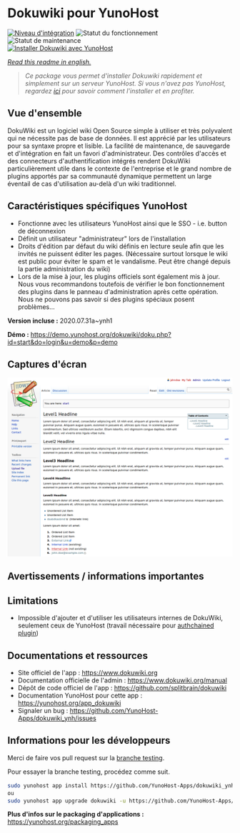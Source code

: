 <!--
N.B.: This README was automatically generated by https://github.com/YunoHost/apps/tree/master/tools/README-generator
It shall NOT be edited by hand.
-->

# Dokuwiki pour YunoHost

[![Niveau d'intégration](https://dash.yunohost.org/integration/dokuwiki.svg)](https://dash.yunohost.org/appci/app/dokuwiki) ![Statut du fonctionnement](https://ci-apps.yunohost.org/ci/badges/dokuwiki.status.svg) ![Statut de maintenance](https://ci-apps.yunohost.org/ci/badges/dokuwiki.maintain.svg)  
[![Installer Dokuwiki avec YunoHost](https://install-app.yunohost.org/install-with-yunohost.svg)](https://install-app.yunohost.org/?app=dokuwiki)

*[Read this readme in english.](./README.md)*

> *Ce package vous permet d'installer Dokuwiki rapidement et simplement sur un serveur YunoHost.
Si vous n'avez pas YunoHost, regardez [ici](https://yunohost.org/#/install) pour savoir comment l'installer et en profiter.*

## Vue d'ensemble

DokuWiki est un logiciel wiki Open Source simple à utiliser et très polyvalent qui ne nécessite pas de base de données. Il est apprécié par les utilisateurs pour sa syntaxe propre et lisible. La facilité de maintenance, de sauvegarde et d'intégration en fait un favori d'administrateur. Des contrôles d'accès et des connecteurs d'authentification intégrés rendent DokuWiki particulièrement utile dans le contexte de l'entreprise et le grand nombre de plugins apportés par sa communauté dynamique permettent un large éventail de cas d'utilisation au-delà d'un wiki traditionnel.

## Caractéristiques spécifiques YunoHost

* Fonctionne avec les utilisateurs YunoHost ainsi que le SSO - i.e. button de déconnexion
* Définit un utilisateur "administrateur" lors de l'installation
* Droits d'édition par défaut du wiki définis en lecture seule afin que les invités ne puissent éditer les pages. (Nécessaire surtout lorsque le wiki est public pour éviter le spam et le vandalisme. Peut être changé depuis la partie administration du wiki)
* Lors de la mise à jour, les plugins officiels sont également mis à jour. Nous vous recommandons toutefois de vérifier le bon fonctionnement des plugins dans le panneau d'administration après cette opération. Nous ne pouvons pas savoir si des plugins spéciaux posent problèmes...


**Version incluse :** 2020.07.31a~ynh1


**Démo :** https://demo.yunohost.org/dokuwiki/doku.php?id=start&do=login&u=demo&p=demo

## Captures d'écran

![Capture d'écran de Dokuwiki](./doc/screenshots/DokuWiki_Screenshot.png)

## Avertissements / informations importantes

## Limitations

* Impossible d'ajouter et d'utiliser les utilisateurs internes de DokuWiki, seulement ceux de YunoHost (travail nécessaire pour [authchained plugin](https://www.dokuwiki.org/plugin:authchained))

## Documentations et ressources

* Site officiel de l'app : <https://www.dokuwiki.org>
* Documentation officielle de l'admin : <https://www.dokuwiki.org/manual>
* Dépôt de code officiel de l'app : <https://github.com/splitbrain/dokuwiki>
* Documentation YunoHost pour cette app : <https://yunohost.org/app_dokuwiki>
* Signaler un bug : <https://github.com/YunoHost-Apps/dokuwiki_ynh/issues>

## Informations pour les développeurs

Merci de faire vos pull request sur la [branche testing](https://github.com/YunoHost-Apps/dokuwiki_ynh/tree/testing).

Pour essayer la branche testing, procédez comme suit.

``` bash
sudo yunohost app install https://github.com/YunoHost-Apps/dokuwiki_ynh/tree/testing --debug
ou
sudo yunohost app upgrade dokuwiki -u https://github.com/YunoHost-Apps/dokuwiki_ynh/tree/testing --debug
```

**Plus d'infos sur le packaging d'applications :** <https://yunohost.org/packaging_apps>
